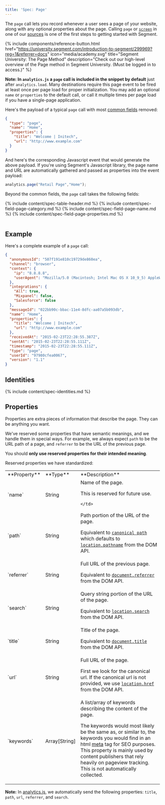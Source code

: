 ```yaml
---
title: 'Spec: Page'
---
```


The `page` call lets you record whenever a user sees a page of your website, along with any optional properties about the page. Calling `page` or [`screen`](/docs/connections/spec/screen/) in one of our [sources](/docs/connections/sources/) is one of the first steps to getting started with Segment.

{% include components/reference-button.html href="https://university.segment.com/introduction-to-segment/299969?reg=1&referrer=docs" icon="media/academy.svg" title="Segment University: The Page Method" description="Check out our high-level overview of the Page method in Segment University. (Must be logged in to access.)" %}

**Note: In `analytics.js` a `page` call is included in the snippet by default** just after `analytics.load`. Many destinations require this page event to be fired at least once per page load for proper initialization. You may add an optional `name` or `properties` to the default call, or call it multiple times per page load if you have a single-page application.

Here's the payload of a typical `page` call with most [common fields](/docs/connections/spec/common/) removed:

```json
{
  "type": "page",
  "name": "Home",
  "properties": {
    "title": "Welcome | Initech",
    "url": "http://www.example.com"
  }
}
```

And here's the corresponding Javascript event that would generate the above payload. If you're using Segment's Javascript library, the page name and URL are automatically gathered and passed as properties into the event payload:

```js
analytics.page("Retail Page","Home");
```

Beyond the common fields, the `page` call takes the following fields:

<table>
  {% include content/spec-table-header.md %}
  {% include content/spec-field-page-category.md %}
  {% include content/spec-field-page-name.md %}
  {% include content/spec-field-page-properties.md %}
</table>


## Example

Here's a complete example of a `page` call:

```json
{
  "anonymousId": "507f191e810c19729de860ea",
  "channel": "browser",
  "context": {
    "ip": "8.8.8.8",
    "userAgent": "Mozilla/5.0 (Macintosh; Intel Mac OS X 10_9_5) AppleWebKit/537.36 (KHTML, like Gecko) Chrome/40.0.2214.115 Safari/537.36"
  },
  "integrations": {
    "All": true,
    "Mixpanel": false,
    "Salesforce": false
  },
  "messageId": "022bb90c-bbac-11e4-8dfc-aa07a5b093db",
  "name": "Home",
  "properties": {
    "title": "Welcome | Initech",
    "url": "http://www.example.com"
  },
  "receivedAt": "2015-02-23T22:28:55.387Z",
  "sentAt": "2015-02-23T22:28:55.111Z",
  "timestamp": "2015-02-23T22:28:55.111Z",
  "type": "page",
  "userId": "97980cfea0067",
  "version": "1.1"
}
```

## Identities

{% include content/spec-identities.md %}

## Properties

Properties are extra pieces of information that describe the page. They can be anything you want.

We've reserved some properties that have semantic meanings, and we handle them in special ways. For example, we always expect `path` to be the URL path of a page, and `referrer` to be the URL of the previous page.

You should **only use reserved properties for their intended meaning**.

Reserved properties we have standardized:

<table>
  <tr>
    <td>**Property**</td>
    <td>**Type**</td>
    <td>**Description**</td>
  </tr>
  <tr>
    <td>`name`</td>
    <td>String</td>
    <td>Name of the page.

This is reserved for future use.

    </td>
  </tr>
  <tr>
    <td>`path`</td>
    <td>String</td>
    <td>Path portion of the URL of the page.


 Equivalent to [`canonical path`](https://github.com/segmentio/analytics.js/blob/master/analytics.js#L6499-L6503) which defaults to [`location.pathname`](https://developer.mozilla.org/en-US/docs/Web/API/Location) from the DOM API.
    </td>
  </tr>
  <tr>
    <td>`referrer` </td>
    <td>String</td>
    <td>Full URL of the previous page.


 Equivalent to [`document.referrer`](https://developer.mozilla.org/en-US/docs/Web/API/Document/referrer) from the DOM API.</td>
  </tr>
  <tr>
    <td>`search`</td>
    <td>String</td>
    <td>Query string portion of the URL of the page.


 Equivalent to [`location.search`](https://developer.mozilla.org/en-US/docs/Web/API/Location) from the DOM API.</td>
  </tr>
  <tr>
    <td>`title`</td>
    <td>String</td>
    <td>Title of the page.


 Equivalent to [`document.title`](https://developer.mozilla.org/en-US/docs/Web/API/Document/title) from the DOM API.</td>
  </tr>
  <tr>
    <td>`url`</td>
    <td>String</td>
    <td>Full URL of the page.


First we look for the canonical url. If the canonical url is not provided, we use [`location.href`](https://developer.mozilla.org/en-US/docs/Web/API/Location) from the DOM API.</td>
  </tr>
    <tr>
    <td>`keywords`</td>
    <td>Array[String]</td>
    <td>A list/array of keywords describing the content of the page.


The keywords would most likely be the same as, or similar to, the keywords you would find in an html [meta](https://developer.mozilla.org/en-US/docs/Web/HTML/Element/meta#Attributes) tag for SEO purposes. This property is mainly used by content publishers that rely heavily on pageview tracking. This is not automatically collected.
    </td>
  </tr>
</table>

**Note:** In [analytics.js](/docs/connections/sources/catalog/libraries/website/javascript/), we automatically send the following properties: `title`, `path`, `url`, `referrer`, and `search`.
